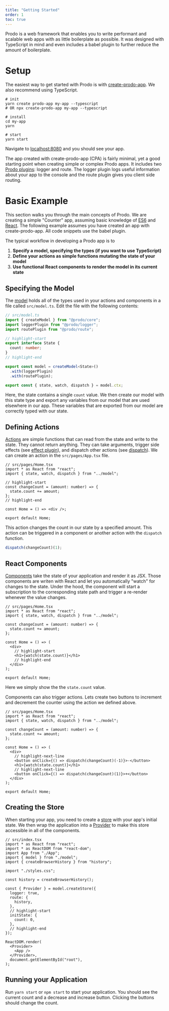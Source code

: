 ```yaml
---
title: "Getting Started"
order: 1
toc: true
---
```


Prodo is a web framework that enables you to write performant and scalable web
apps with as little boilerplate as possible. It was designed with TypeScript in
mind and even includes a babel plugin to further reduce the amount of
boilerplate.

# Setup

The easiest way to get started with Prodo is with
[create-prodo-app](/introduction/create-prodo-app). We also recommend using TypeScript.

```shell
# init
yarn create prodo-app my-app --typescript
# OR npx create-prodo-app my-app --typescript

# install
cd my-app
yarn

# start
yarn start
```

Navigate to [localhost:8080](http://localhost:8080) and you should see your app.

The app created with create-prodo-app (CPA) is fairly minimal, yet a good
starting point when creating simple or complex Prodo apps. It includes two
[Prodo plugins](/basics/plugins): logger and route. The logger plugin logs useful
information about your app to the console and the route plugin gives you client
side routing.

# Basic Example

This section walks you through the main concepts of Prodo. We are creating a
simple "Counter" app, assuming basic knowledge of
[ES6](https://www.w3schools.com/js/js_es6.asp) and [React](https://reactjs.org).
The following example assumes you have created an app with create-prodo-app. All code
snippets use the babel plugin.

The typical workflow in developing a Prodo app is to

1. **Specify a model, specifying the types (if you want to use TypeScript)**
2. **Define your actions as simple functions mutating the state of your model**
3. **Use functional React components to render the model in its current state**

## Specifying the Model

The [model](/basics/model) holds all of the types used in your actions and components
in a file called `src/model.ts`. Edit the file with the following contents:

```ts
// src/model.ts
import { createModel } from "@prodo/core";
import loggerPlugin from "@prodo/logger";
import routePlugin from "@prodo/route";

// highlight-start
export interface State {
  count: number;
}
// highlight-end

export const model = createModel<State>()
  .with(loggerPlugin)
  .with(routePlugin);

export const { state, watch, dispatch } = model.ctx;
```

Here, the state contains a single `count` value. We then create our model with this state type
and export any variables from our model that are used elsewhere in our app.
These variables that are exported from our model are correctly typed with our
state.

## Defining Actions

[Actions](/basics/actions) are simple functions that can read from the state and write to the state. They cannot return anything. They can
take arguments, trigger side effects (see [effect plugin](/plugins/effects)), and dispatch other actions (see [dispatch](/basics/actions#dispatch)). We can create
an action in the `src/pages/App.tsx` file.

```tsx
// src/pages/Home.tsx
import * as React from "react";
import { state, watch, dispatch } from "../model";

// highlight-start
const changeCount = (amount: number) => {
  state.count += amount;
};
// highlight-end

const Home = () => <div />;

export default Home;
```

This action changes the count in our state by a specified amount. This action can
be triggered in a component or another action with the `dispatch` function.

```ts
dispatch(changeCount)(1);
```

## React Components

[Components](/basics/components) take the state of your application and render
it as JSX. Those components are writen with React and let you automatically
"watch" for changes to the state. Under the hood, the component will start a
subscription to the corresponding state path and trigger a re-render whenever
the value changes.

```tsx
// src/pages/Home.tsx
import * as React from "react";
import { state, watch, dispatch } from "../model";

const changeCount = (amount: number) => {
  state.count += amount;
};

const Home = () => (
  <div>
    // highlight-start
    <h1>{watch(state.count)}</h1>
    // highlight-end
  </div>
);

export default Home;
```

Here we simply show the the `state.count` value.

Components can also trigger actions. Lets create two buttons to increment and
decrement the counter using the action we defined above.

```tsx
// src/pages/Home.tsx
import * as React from "react";
import { state, watch, dispatch } from "../model";

const changeCount = (amount: number) => {
  state.count += amount;
};

const Home = () => (
  <div>
    // highlight-next-line
    <button onClick={() => dispatch(changeCount)(-1)}>-</button>
    <h1>{watch(state.count)}</h1>
    // highlight-next-line
    <button onClick={() => dispatch(changeCount)(1)}>+</button>
  </div>
);

export default Home;
```

## Creating the Store

When starting your app, you need to create a [store](/basics/store) with your
app's initial state. We then wrap the application into a
[Provider](/api-reference/provider) to make this store accessible in all of the
components.

```tsx
// src/index.tsx
import * as React from "react";
import * as ReactDOM from "react-dom";
import App from "./App";
import { model } from "./model";
import { createBrowserHistory } from "history";

import "./styles.css";

const history = createBrowserHistory();

const { Provider } = model.createStore({
  logger: true,
  route: {
    history,
  },
  // highlight-start
  initState: {
    count: 0,
  },
  // highlight-end
});

ReactDOM.render(
  <Provider>
    <App />
  </Provider>,
  document.getElementById("root"),
);
```

## Running your Application

Run `yarn start` or `npm start` to start your application. You should see the
current count and a decrease and increase button. Clicking the buttons should
change the count.
